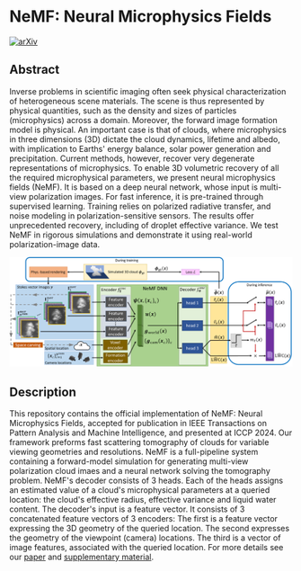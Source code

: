 # NeMF: Neural Microphysics Fields
[![arXiv](https://img.shields.io/static/v1?label=TPAMI|ICCP2024&message=NeMF&color=blueviolet)](https://ieeexplore.ieee.org/document/10700962)


## Abstract
Inverse problems in scientific imaging often seek physical characterization of heterogeneous scene materials. The scene is thus represented by physical quantities, such as the density and sizes of particles (microphysics) across a domain. Moreover, the forward image formation model is physical. An important case is that of clouds, where microphysics in three dimensions (3D) dictate the cloud dynamics, lifetime and albedo, with implication to Earths' energy balance, solar power generation and precipitation. Current methods, however, recover very degenerate representations of microphysics. To enable 3D volumetric recovery of all the required microphysical parameters, we present neural microphysics fields (NeMF). It is based on a deep neural network, whose input is multi-view polarization images. For fast inference, it is pre-trained  through supervised learning. Training relies on polarized radiative transfer, and noise modeling in polarization-sensitive sensors. The results offer unprecedented recovery, including of droplet effective variance. We test NeMF in rigorous simulations and demonstrate it using real-world polarization-image data.

![NeMF](readme_files/main_net_figure_train_and_infer2.png)

## Description
This repository contains the official implementation of NeMF: Neural Microphysics Fields, accepted for publication in IEEE Transactions on Pattern Analysis and Machine Intelligence, and presented at ICCP 2024.
Our framework preforms fast scattering tomography of clouds for variable viewing
geometries and resolutions. NeMF is a full-pipeline system containing a forward-model simulation for generating multi-view polarization cloud imaes and a neural network solving the tomography problem. NeMF's decoder consists of 3 heads. Each of the heads assigns an estimated value of a cloud's microphysical parameters at a queried location: the cloud's effective radius, effective variance and liquid water content. 
The decoder's input is a feature vector. It consists of 3 concatenated feature vectors of 3 encoders: The first is a feature vector expressing the 3D geometry of the queried location. 
The second expresses the geometry of the viewpoint (camera) locations. The third is a vector of image
features, associated with the queried location.  For more details see our [paper](https://ieeexplore.ieee.org/stamp/stamp.jsp?tp=&arnumber=10700962) and [supplementary material](https://ieeexplore.ieee.org/ielx8/34/4359286/10700962/supp1-3467913.pdf?arnumber=10700962).

